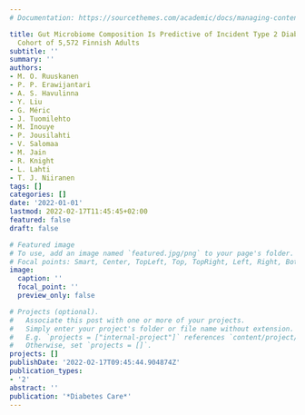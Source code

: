 ```yaml
---
# Documentation: https://sourcethemes.com/academic/docs/managing-content/

title: Gut Microbiome Composition Is Predictive of Incident Type 2 Diabetes in a Population
  Cohort of 5,572 Finnish Adults
subtitle: ''
summary: ''
authors:
- M. O. Ruuskanen
- P. P. Erawijantari
- A. S. Havulinna
- Y. Liu
- G. Méric
- J. Tuomilehto
- M. Inouye
- P. Jousilahti
- V. Salomaa
- M. Jain
- R. Knight
- L. Lahti
- T. J. Niiranen
tags: []
categories: []
date: '2022-01-01'
lastmod: 2022-02-17T11:45:45+02:00
featured: false
draft: false

# Featured image
# To use, add an image named `featured.jpg/png` to your page's folder.
# Focal points: Smart, Center, TopLeft, Top, TopRight, Left, Right, BottomLeft, Bottom, BottomRight.
image:
  caption: ''
  focal_point: ''
  preview_only: false

# Projects (optional).
#   Associate this post with one or more of your projects.
#   Simply enter your project's folder or file name without extension.
#   E.g. `projects = ["internal-project"]` references `content/project/deep-learning/index.md`.
#   Otherwise, set `projects = []`.
projects: []
publishDate: '2022-02-17T09:45:44.904874Z'
publication_types:
- '2'
abstract: ''
publication: '*Diabetes Care*'
---
```

